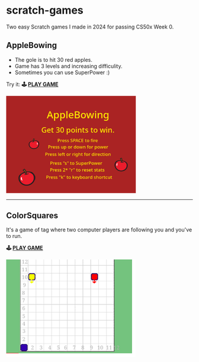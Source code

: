 # scratch-games
Two easy Scratch games I made in 2024 for passing CS50x Week 0.

## AppleBowing
- The gole is to hit 30 red apples.
- Game has 3 levels and increasing difficulity.
- Sometimes you can use SuperPower :)

Try it: **🕹️ [PLAY GAME](https://scratch.mit.edu/projects/978293695)**
<br/>
<br/>
[<img src="media/apple_bowing.png" width="350"/>](https://scratch.mit.edu/projects/978293695)

---

## ColorSquares
It's a game of tag where two computer players are following you and you've to run.

**🕹️ [PLAY GAME](https://scratch.mit.edu/projects/994538191)**
<br/>
<br/>
[<img src="media/colored_squares.png" width="350"/>](https://scratch.mit.edu/projects/994538191)
